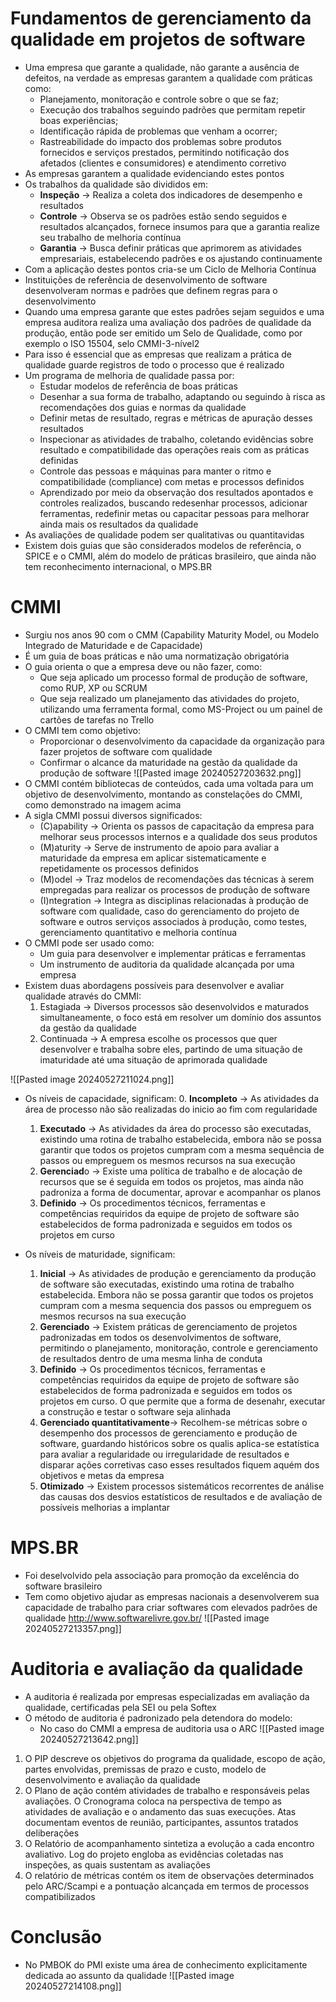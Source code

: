 # Fundamentos de gerenciamento da qualidade em projetos de software
- Uma empresa que garante a qualidade, não garante a ausência de defeitos, na verdade as empresas garantem a qualidade com práticas como:
	- Planejamento, monitoração e controle sobre o que se faz;
	- Execução dos trabalhos seguindo padrões que permitam repetir boas experiências;
	- Identificação rápida de problemas que venham a ocorrer;
	- Rastreabilidade do impacto dos problemas sobre produtos fornecidos e serviços prestados, permitindo notificação dos afetados (clientes e consumidores) e atendimento corretivo
- As empresas garantem a qualidade evidenciando estes pontos
- Os trabalhos da qualidade são divididos em:
	- **Inspeção** -> Realiza a coleta dos indicadores de desempenho e resultados
	- **Controle** -> Observa se os padrões estão sendo seguidos e resultados alcançados, fornece insumos para que a garantia realize seu trabalho de melhoria contínua
	- **Garantia** -> Busca definir práticas que aprimorem as atividades empresariais, estabelecendo padrões e os ajustando continuamente
- Com a aplicação destes pontos cria-se um Ciclo de Melhoria Contínua
- Instituições de referência de desenvolvimento de software desenvolveram normas e padrões que definem regras para o desenvolvimento
- Quando uma empresa garante que estes padrões sejam seguidos e uma empresa auditora realiza uma avaliação dos padrões de qualidade da produção, então pode ser emitido um Selo de Qualidade, como por exemplo o ISO 15504, selo CMMI-3-nível2
- Para isso é essencial que as empresas que realizam a prática de qualidade guarde registros de todo o processo que é realizado
- Um programa de melhoria de qualidade passa por:
	- Estudar modelos de referência de boas práticas
	- Desenhar a sua forma de trabalho, adaptando ou seguindo à risca as recomendações dos guias e normas da qualidade
	- Definir metas de resultado, regras e métricas de apuração desses resultados
	- Inspecionar as atividades de trabalho, coletando evidências sobre resultado e compatibilidade das operações reais com as práticas definidas
	- Controle das pessoas e máquinas para manter o ritmo e compatibilidade (compliance) com metas e processos definidos
	- Aprendizado por meio da observação dos resultados apontados e controles realizados, buscando redesenhar processos, adicionar ferramentas, redefinir metas ou capacitar pessoas para melhorar ainda mais os resultados da qualidade
- As avaliações de qualidade podem ser qualitativas ou quantitavidas
- Existem dois guias que são considerados modelos de referência, o SPICE e o CMMI, além do modelo de práticas brasileiro, que ainda não tem reconhecimento internacional, o MPS.BR
# CMMI
- Surgiu nos anos 90 com o CMM (Capability Maturity Model, ou Modelo Integrado de Maturidade e de Capacidade)
- É um guia de boas práticas e não uma normatização obrigatória
- O guia orienta o que a empresa deve ou não fazer, como:
	- Que seja aplicado um processo formal de produção de software, como RUP, XP ou SCRUM
	- Que seja realizado um planejamento das atividades do projeto, utilizando uma ferramenta formal, como MS-Project ou um painel de cartões de tarefas no Trello
- O CMMI tem como objetivo:
	- Proporcionar o desenvolvimento da capacidade da organização para fazer projetos de software com qualidade
	- Confirmar o alcance da maturidade na gestão da qualidade da produção de software
![[Pasted image 20240527203632.png]]
- O CMMI contém bibliotecas de conteúdos, cada uma voltada para um objetivo de desenvolvimento, montando as constelações do CMMI, como demonstrado na imagem acima
- A sigla CMMI possui diversos significados:
	- (C)apability -> Orienta os passos de capacitação da empresa para melhorar seus processos internos e a qualidade dos seus produtos
	- (M)aturity -> Serve de instrumento de apoio para avaliar a maturidade da empresa em aplicar sistematicamente e repetidamente os processos definidos
	- (M)odel -> Traz modelos de recomendações das técnicas à serem empregadas para realizar os processos de produção de software
	- (I)ntegration -> Integra as disciplinas relacionadas à produção de software com qualidade, caso do gerenciamento do projeto de software e outros serviços associados à produção, como testes, gerenciamento quantitativo e melhoria contínua
- O CMMI pode ser usado como:
	- Um guia para desenvolver e implementar práticas e ferramentas
	- Um instrumento de auditoria da qualidade alcançada por uma empresa
- Existem duas abordagens possíveis para desenvolver e avaliar qualidade através do CMMI:
	1. Estagiada -> Diversos processos são desenvolvidos e maturados simultaneamente, o foco está em resolver um domínio dos assuntos da gestão da qualidade
	2. Continuada -> A empresa escolhe os processos que quer desenvolver e trabalha sobre eles, partindo de uma situação de imaturidade até uma situação de aprimorada qualidade

![[Pasted image 20240527211024.png]]
- Os níveis de capacidade, significam:
	0. **Incompleto** -> As atividades da área de processo não são realizadas do inicio ao fim com regularidade
	1. **Executado** -> As atividades da área do processo são executadas, existindo uma rotina de trabalho estabelecida, embora não se possa garantir que todos os projetos cumpram com a mesma sequência de passos ou empreguem os mesmos recursos na sua execução
	2. **Gerenciad**o -> Existe uma política de trabalho e de alocação de recursos que se é seguida em todos os projetos, mas ainda não padroniza a forma de documentar, aprovar e acompanhar os planos
	3. **Definido** -> Os procedimentos técnicos, ferramentas e competências requiridos da equipe de projeto de software são estabelecidos de forma padronizada e seguidos em todos os projetos em curso

- Os níveis de maturidade, significam:
	1. **Inicial** -> As atividades de produção e gerenciamento da produção de software são executadas, existindo uma rotina de trabalho estabelecida. Embora não se possa garantir que todos os projetos cumpram com a mesma sequencia dos passos ou empreguem os mesmos recursos na sua execução
	2. **Gerenciado** -> Existem práticas de gerenciamento de projetos padronizadas em todos os desenvolvimentos de software, permitindo o planejamento, monitoração, controle e gerenciamento de resultados dentro de uma mesma linha de conduta
	3. **Definido** -> Os procedimentos técnicos, ferramentas e competências requiridos da equipe de projeto de software são estabelecidos de forma padronizada e seguidos em todos os projetos em curso. O que permite que a forma de desenahr, executar a construção e testar o software seja alinhada
	4. **Gerenciado quantitativamente**-> Recolhem-se métricas sobre o desempenho dos processos de gerenciamento e produção de software, guardando históricos sobre os qualis aplica-se estatística para avaliar a regularidade ou irregularidade de resultados e disparar ações corretivas caso esses resultados fiquem aquém dos objetivos e metas da empresa
	5. **Otimizado** -> Existem processos sistemáticos recorrentes de análise das causas dos desvios estatísticos de resultados e de avaliação de possíveis melhorias a implantar
# MPS.BR
- Foi deselvolvido pela associação para promoção da excelência do software brasileiro
- Tem como objetivo ajudar as empresas nacionais a desenvolverem sua capacidade de trabalho para criar softwares com elevados padrões de qualidade
http://www.softwarelivre.gov.br/
![[Pasted image 20240527213357.png]]
# Auditoria e avaliação da qualidade
- A auditoria é realizada por empresas especializadas em avaliação da qualidade, certificadas pela SEI ou pela Softex
- O método de auditoria é padronizado pela detendora do modelo:
	- No caso do CMMI a empresa de auditoria usa o ARC
![[Pasted image 20240527213642.png]]
1. O PIP descreve os objetivos do programa da qualidade, escopo de ação, partes envolvidas, premissas de prazo e custo, modelo de desenvolvimento e avaliação da qualidade
2. O Plano de ação contém atividades de trabalho e responsáveis pelas avaliações. O Cronograma coloca na perspectiva de tempo as atividades de avaliação e o andamento das suas execuções. Atas documentam eventos de reunião, participantes, assuntos tratados deliberações
3. O Relatório de acompanhamento sintetiza a evolução a cada encontro avaliativo. Log do projeto engloba as evidências coletadas nas inspeções, as quais sustentam as avaliações
4. O relatório de métricas contém os item de observações determinados pelo ARC/Scampi e a pontuação alcançada em termos de processos compatibilizados
# Conclusão
- No PMBOK do PMI existe uma área de conhecimento explicitamente dedicada ao assunto da qualidade
![[Pasted image 20240527214108.png]]